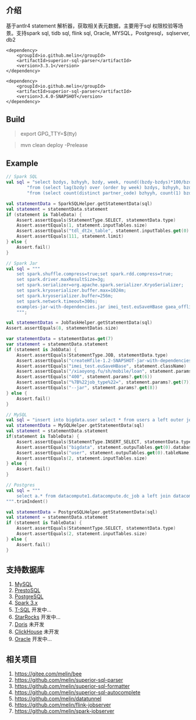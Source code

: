 ## 介绍

基于antlr4 statement 解析器，获取相关表元数据，主要用于sql 权限校验等场景。支持spark sql, tidb sql, flink sql, Oracle, MYSQL，Postgresql，sqlserver, db2
```
<dependency>
    <groupId>io.github.melin</groupId>
    <artifactId>superior-sql-parser</artifactId>
    <version>3.3.1</version>
</dependency>

<dependency>
    <groupId>io.github.melin</groupId>
    <artifactId>superior-sql-parser</artifactId>
    <version>3.4.0-SNAPSHOT</version>
</dependency>
```

## Build

> export GPG_TTY=$(tty)

> mvn clean deploy -Prelease

## Example

```kotlin
// Spark SQL
val sql = "select bzdys, bzhyyh, bzdy, week, round((bzdy-bzdys)*100/bzdys, 2) " +
        "from (select lag(bzdy) over (order by week) bzdys, bzhyyh, bzdy, week " +
        "from (select count(distinct partner_code) bzhyyh, count(1) bzdy, week from tdl_dt2x_table)) limit 111"

val statementData = SparkSQLHelper.getStatementData(sql)
val statement = statementData.statement
if (statement is TableData) {
    Assert.assertEquals(StatementType.SELECT, statementData.type)
    Assert.assertEquals(1, statement.inputTables.size)
    Assert.assertEquals("tdl_dt2x_table", statement.inputTables.get(0).tableName)
    Assert.assertEquals(111, statement.limit)
} else {
    Assert.fail()
}

// Spark Jar
val sql = """
    set spark.shuffle.compress=true;set spark.rdd.compress=true;
    set spark.driver.maxResultSize=3g;
    set spark.serializer=org.apache.spark.serializer.KryoSerializer;
    set spark.kryoserializer.buffer.max=1024m;
    set spark.kryoserializer.buffer=256m;
    set spark.network.timeout=300s;
    examples-jar-with-dependencies.jar imei_test.euSaveHBase gaea_offline:account_mobile sh md shda.interest_radar_mobile_score_dt 20180318 /xiaoyong.fu/sh/mobile/loan 400 '%7B%22job_type%22=' --jar
    """;

val statementDatas = JobTaskHelper.getStatementData(sql)
Assert.assertEquals(8, statementDatas.size)

var statementData = statementDatas.get(7)
var statement = statementData.statement
if (statement is JobData) {
    Assert.assertEquals(StatementType.JOB, statementData.type)
    Assert.assertEquals("createHfile-1.2-SNAPSHOT-jar-with-dependencies.jar", statement.resourceName)
    Assert.assertEquals("imei_test.euSaveHBase", statement.className)
    Assert.assertEquals("/xiaoyong.fu/sh/mobile/loan", statement.params?.get(5))
    Assert.assertEquals("400", statement.params?.get(6))
    Assert.assertEquals("%7B%22job_type%22=", statement.params?.get(7))
    Assert.assertEquals("--jar", statement.params?.get(8))
} else {
    Assert.fail()
}

// MySQL
val sql = "insert into bigdata.user select * from users a left outer join address b on a.address_id = b.id"
val statementData = MySQLHelper.getStatementData(sql)
val statement = statementData.statement
if(statement is TableData) {
    Assert.assertEquals(StatementType.INSERT_SELECT, statementData.type)
    Assert.assertEquals("bigdata", statement.outpuTables.get(0).databaseName)
    Assert.assertEquals("user", statement.outpuTables.get(0).tableName)
    Assert.assertEquals(2, statement.inputTables.size)
} else {
    Assert.fail()
}

// Postgres
val sql = """
    select a.* from datacompute1.datacompute.dc_job a left join datacompute1.datacompute.dc_job_scheduler b on a.id=b.job_id
""".trimIndent()

val statementData = PostgreSQLHelper.getStatementData(sql)
val statement = statementData.statement
if (statement is TableData) {
    Assert.assertEquals(StatementType.SELECT, statementData.type)
    Assert.assertEquals(2, statement.inputTables.size)
} else {
    Assert.fail()
}
```

## 支持数据库
1. [MySQL](https://github.com/antlr/grammars-v4/tree/master/sql/mysql)
2. [PrestoSQL](https://github.com/prestosql/presto/tree/master/presto-parser/src/main/antlr4/io/prestosql/sql/parser)
3. [PostgreSQL](https://github.com/pgcodekeeper/pgcodekeeper/tree/master/apgdiff/antlr-src)
4. [Spark 3.x](https://github.com/apache/spark/tree/master/sql/catalyst/src/main/antlr4/org/apache/spark/sql/catalyst/parser)
5. [T-SQL](https://github.com/antlr/grammars-v4/tree/master/sql/tsql) 开发中...
6. [StarRocks](https://github.com/StarRocks/starrocks/tree/main/fe/fe-core/src/main/java/com/starrocks/sql/parser) 开发中...
7. [Doris](https://github.com/apache/doris/tree/master/fe/fe-core/src/main/antlr4/org/apache/doris) 未开发
8. [ClickHouse](https://github.com/ClickHouse/ClickHouse/tree/master/utils/antlr) 未开发
9. [Oracle](https://github.com/antlr/grammars-v4/tree/master/sql/plsql) 开发中...

## 相关项目
1. https://gitee.com/melin/bee
2. https://github.com/melin/superior-sql-parser
3. https://github.com/melin/superior-sql-formatter
4. https://github.com/melin/superior-sql-autocomplete
5. https://github.com/melin/datatunnel
6. https://github.com/melin/flink-jobserver
6. https://github.com/melin/spark-jobserver

